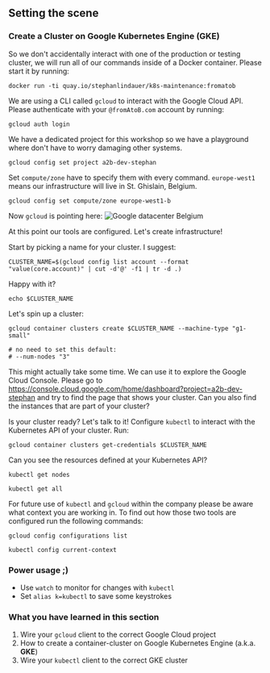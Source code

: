 ## Setting the scene

### Create a Cluster on Google Kubernetes Engine (GKE)

So we don't accidentally interact with one of the production or testing cluster, we will run all of our commands inside of a Docker container. Please start it by running:
```
docker run -ti quay.io/stephanlindauer/k8s-maintenance:fromatob
```

We are using a CLI called `gcloud` to interact with the Google Cloud API. Please authenticate with your `@fromAtoB.com` account by running:
```
gcloud auth login
```

We have a dedicated project for this workshop so we have a playground where don't have to worry damaging other systems.
```
gcloud config set project a2b-dev-stephan  
```
Set `compute/zone` have to specify them with every command.
`europe-west1` means our infrastructure will live in St. Ghislain, Belgium.
```
gcloud config set compute/zone europe-west1-b
```
Now `gcloud` is pointing here:
![Google datacenter Belgium](https://storage.googleapis.com/gweb-uniblog-publish-prod/images/StG.max-1000x1000.jpg "Google data center Belgium")

At this point our tools are configured. Let's create infrastructure!

Start by picking a name for your cluster. I suggest:
```
CLUSTER_NAME=$(gcloud config list account --format "value(core.account)" | cut -d'@' -f1 | tr -d .)
```
Happy with it?
```
echo $CLUSTER_NAME
```

Let's spin up a cluster:
```
gcloud container clusters create $CLUSTER_NAME --machine-type "g1-small"

# no need to set this default:
# --num-nodes "3"
```

This might actually take some time. We can use it to explore the Google Cloud Console. Please go to <https://console.cloud.google.com/home/dashboard?project=a2b-dev-stephan> and try to find the page that shows your cluster. Can you also find the instances that are part of your cluster?

Is your cluster ready? Let's talk to it! Configure `kubectl` to interact with the Kubernetes API of your cluster.  Run:
```
gcloud container clusters get-credentials $CLUSTER_NAME
```

Can you see the resources defined at your Kubernetes API?
```
kubectl get nodes
```
```
kubectl get all
```

For future use of `kubectl` and `gcloud` within the company please be aware what context you are working in. To find out how those two tools are configured run the following commands:
```
gcloud config configurations list
```
```
kubectl config current-context
```

### Power usage ;)
- Use `watch` to monitor for changes with `kubectl`
- Set `alias k=kubectl` to save some keystrokes

### What you have learned in this section

1. Wire your `gcloud` client to the correct Google Cloud project
2. How to create a container-cluster on Google Kubernetes Engine (a.k.a. **GKE**)
3. Wire your `kubectl` client to the correct GKE cluster

